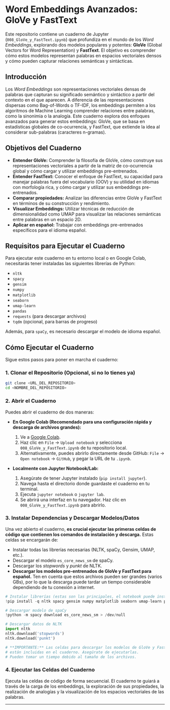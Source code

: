 

# Word Embeddings Avanzados: GloVe y FastText

Este repositorio contiene un cuaderno de Jupyter (`008_GloVe_y_FastText.ipynb`) que profundiza en el mundo de los *Word Embeddings*, explorando dos modelos populares y potentes: **GloVe** (Global Vectors for Word Representation) y **FastText**. El objetivo es comprender cómo estos modelos representan palabras en espacios vectoriales densos y cómo pueden capturar relaciones semánticas y sintácticas.

## Introducción

Los *Word Embeddings* son representaciones vectoriales densas de palabras que capturan su significado semántico y sintáctico a partir del contexto en el que aparecen. A diferencia de las representaciones dispersas como Bag-of-Words o TF-IDF, los embeddings permiten a los algoritmos de Machine Learning comprender relaciones entre palabras, como la sinonimia o la analogía. Este cuaderno explora dos enfoques avanzados para generar estos embeddings: GloVe, que se basa en estadísticas globales de co-ocurrencia, y FastText, que extiende la idea al considerar sub-palabras (caracteres n-gramas).

## Objetivos del Cuaderno

  * **Entender GloVe:** Comprender la filosofía de GloVe, cómo construye sus representaciones vectoriales a partir de la matriz de co-ocurrencia global y cómo cargar y utilizar embeddings pre-entrenados.
  * **Entender FastText:** Conocer el enfoque de FastText, su capacidad para manejar palabras fuera del vocabulario (OOV) y su utilidad en idiomas con morfología rica, y cómo cargar y utilizar sus embeddings pre-entrenados.
  * **Comparar propiedades:** Analizar las diferencias entre GloVe y FastText en términos de su construcción y rendimiento.
  * **Visualizar Embeddings:** Utilizar técnicas de reducción de dimensionalidad como UMAP para visualizar las relaciones semánticas entre palabras en un espacio 2D.
  * **Aplicar en español:** Trabajar con embeddings pre-entrenados específicos para el idioma español.

## Requisitos para Ejecutar el Cuaderno

Para ejecutar este cuaderno en tu entorno local o en Google Colab, necesitarás tener instaladas las siguientes librerías de Python:

  * `nltk`
  * `spacy`
  * `gensim`
  * `numpy`
  * `matplotlib`
  * `seaborn`
  * `umap-learn`
  * `pandas`
  * `requests` (para descargar archivos)
  * `tqdm` (opcional, para barras de progreso)

Además, para `spaCy`, es necesario descargar el modelo de idioma español.

## Cómo Ejecutar el Cuaderno

Sigue estos pasos para poner en marcha el cuaderno:

### 1\. Clonar el Repositorio (Opcional, si no lo tienes ya)

```bash
git clone <URL_DEL_REPOSITORIO>
cd <NOMBRE_DEL_REPOSITORIO>
```

### 2\. Abrir el Cuaderno

Puedes abrir el cuaderno de dos maneras:

  * **En Google Colab (Recomendado para una configuración rápida y descarga de archivos grandes):**

    1.  Ve a [Google Colab](https://colab.research.google.com/).
    2.  Haz clic en `File` -\> `Upload notebook` y selecciona `008_GloVe_y_FastText.ipynb` de tu repositorio local.
    3.  Alternativamente, puedes abrirlo directamente desde GitHub: `File` -\> `Open notebook` -\> `GitHub`, y pegar la URL de tu `.ipynb`.

  * **Localmente con Jupyter Notebook/Lab:**

    1.  Asegúrate de tener Jupyter instalado (`pip install jupyter`).
    2.  Navega hasta el directorio donde guardaste el cuaderno en tu terminal.
    3.  Ejecuta `jupyter notebook` o `jupyter lab`.
    4.  Se abrirá una interfaz en tu navegador. Haz clic en `008_GloVe_y_FastText.ipynb` para abrirlo.

### 3\. Instalar Dependencias y Descargar Modelos/Datos

Una vez abierto el cuaderno, **es crucial ejecutar las primeras celdas de código que contienen los comandos de instalación y descarga.** Estas celdas se encargarán de:

  * Instalar todas las librerías necesarias (NLTK, spaCy, Gensim, UMAP, etc.).
  * Descargar el modelo `es_core_news_sm` de spaCy.
  * Descargar los *stopwords* y *punkt* de NLTK.
  * **Descargar los modelos pre-entrenados de GloVe y FastText para español.** Ten en cuenta que estos archivos pueden ser grandes (varios GBs), por lo que la descarga puede tardar un tiempo considerable dependiendo de tu conexión a internet.

<!-- end list -->

```python
# Instalar librerías (estas son las principales, el notebook puede instalar más)
!pip install -q nltk spacy gensim numpy matplotlib seaborn umap-learn pandas requests tqdm

# Descargar modelo de spaCy
!python -m spacy download es_core_news_sm > /dev/null

# Descargar datos de NLTK
import nltk
nltk.download('stopwords')
nltk.download('punkt')

# **IMPORTANTE:** Las celdas para descargar los modelos de GloVe y FastText
# están incluidas en el cuaderno. Asegúrate de ejecutarlas.
# Pueden tomar un tiempo debido al tamaño de los archivos.
```

### 4\. Ejecutar las Celdas del Cuaderno

Ejecuta las celdas de código de forma secuencial. El cuaderno te guiará a través de la carga de los embeddings, la exploración de sus propiedades, la realización de analogías y la visualización de los espacios vectoriales de las palabras.

-----
